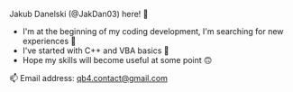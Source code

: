 Jakub Danelski (@JakDan03) here! 🤠
- I'm at the beginning of my coding development, I'm searching for new experiences 🥊
- I've started with C++ and VBA basics 🔨
- Hope my skills will become useful at some point 🙃 

📫 Email address: qb4.contact@gmail.com

<!---
JakDan03/JakDan03 is a ✨ special ✨ repository because its `README.md` (this file) appears on your GitHub profile.
You can click the Preview link to take a look at your changes.
--->
